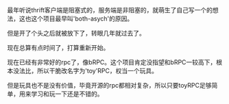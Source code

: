 最年听说thrift客户端是阻塞式的，服务端是非阻塞的，就萌生了自己写一个的想法，这也这个项目最早叫'both-asych'的原因。

但是开了个头之后就被放下了，转眼几年就过去了。

现在总算有点时间了，打算重新开始。

现在已经有非常好的rpc了，像bRPC。这个项目肯定没指望和bRPC一较高下，根本没法比，所以干脆改名字为'toy'RPC，权当一个玩具。

但是玩具也不是没有价值，毕竟开源的rpc都相对复杂，所以只要toyRPC足够简单，用来学习和玩一下还是不错的。
